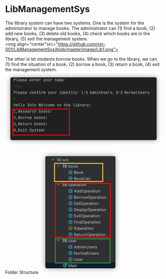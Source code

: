 # LibManagementSys


The library system can have two systems. One is the system for the administrator to manage books. 
The administrator can 
(1) find a book, 
(2) add new books, 
(3) delete old books, 
(4) check which books are in the library,
(5) exit the management system.
<br/>
<img align="center"src="https://github.com/xin-001/LibManagementSys/blob/master/image/Lib1.png">
<br/>

The other is let students borrow books. When we go to the library, we can 
(1) find the situation of a book, 
(2) borrow a book, 
(3) return a book, 
(4) exit the management system.
<img src="https://github.com/xin-001/LibManagementSys/blob/master/image/Lib2.png">

Folder Structure
<img src="https://github.com/xin-001/LibManagementSys/blob/master/image/Lib3.png">